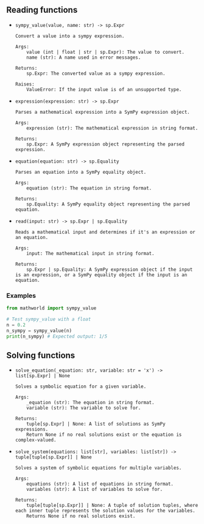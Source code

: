 ## Reading functions

- `sympy_value(value, name: str) -> sp.Expr`

  ```
  Convert a value into a sympy expression.

  Args:
      value (int | float | str | sp.Expr): The value to convert.
      name (str): A name used in error messages.

  Returns:
      sp.Expr: The converted value as a sympy expression.

  Raises:
      ValueError: If the input value is of an unsupported type.
  ```

- `expression(expression: str) -> sp.Expr`

  ```
  Parses a mathematical expression into a SymPy expression object.

  Args:
      expression (str): The mathematical expression in string format.

  Returns:
      sp.Expr: A SymPy expression object representing the parsed expression.
  ```

- `equation(equation: str) -> sp.Equality`

  ```
  Parses an equation into a SymPy equality object.

  Args:
      equation (str): The equation in string format.

  Returns:
      sp.Equality: A SymPy equality object representing the parsed equation.
  ```

- `read(input: str) -> sp.Expr | sp.Equality`

  ```
  Reads a mathematical input and determines if it's an expression or an equation.

  Args:
      input: The mathematical input in string format.

  Returns:
      sp.Expr | sp.Equality: A SymPy expression object if the input is an expression, or a SymPy equality object if the input is an equation.
  ```

### Examples

```python
from mathworld import sympy_value

# Test sympy_value with a float
n = 0.2
n_sympy = sympy_value(n)
print(n_sympy) # Expected output: 1/5
```

## Solving functions

- `solve_equation(_equation: str, variable: str = 'x') -> list[sp.Expr] | None`

  ```
  Solves a symbolic equation for a given variable.

  Args:
      _equation (str): The equation in string format.
      variable (str): The variable to solve for.

  Returns:
      tuple[sp.Expr] | None: A list of solutions as SymPy expressions.
      Return None if no real solutions exist or the equation is complex-valued.
  ```

- `solve_system(equations: list[str], variables: list[str]) -> tuple[tuple[sp.Expr]] | None`

  ```
  Solves a system of symbolic equations for multiple variables.

  Args:
      equations (str): A list of equations in string format.
      variables (str): A list of variables to solve for.

  Returns:
      tuple[tuple[sp.Expr]] | None: A tuple of solution tuples, where each inner tuple represents the solution values for the variables.
      Returns None if no real solutions exist.
  ```

